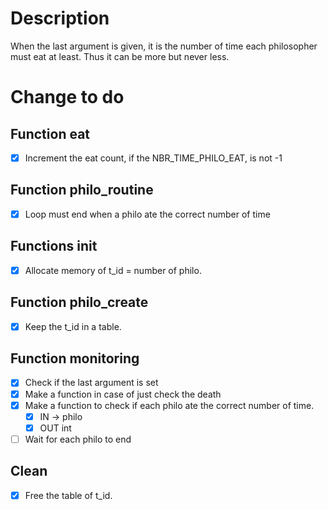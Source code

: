 
# Description
When the last argument is given, it is the number of time each philosopher must eat at least.
Thus it can be more but never less.

# Change to do
## Function eat
- [x] Increment the eat count, if the NBR_TIME_PHILO_EAT, is not -1
## Function philo_routine
- [x] Loop must end when a philo ate the correct number of time
## Functions init
- [x] Allocate memory of t_id = number of philo.
## Function philo_create
 - [x] Keep the t_id in a table.
## Function monitoring
- [x] Check if the last argument is set
- [x] Make a function in case of just check the death
- [x] Make a function to check if each philo ate the correct number of time.
	- [x] IN -> philo
	- [x] OUT int
- [ ] Wait for each philo to end 
## Clean
- [x] Free the table of t_id. 


